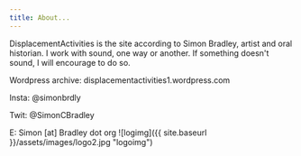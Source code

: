 ```yaml
---
title: About...
---
```


DisplacementActivities is the site according to Simon Bradley, artist and oral historian. I work with sound, one way or another. If something doesn't sound, I will encourage to do so.  

Wordpress archive: displacementactivities1.wordpress.com  

Insta: @simonbrdly  

Twit: @SimonCBradley  

E: Simon [at] Bradley dot org
![logimg]({{ site.baseurl }}/assets/images/logo2.jpg "logoimg")